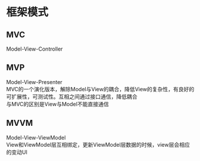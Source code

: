 框架模式
================================
MVC
----------------------------------
Model-View-Controller

MVP
-----------------------------------
Model-View-Presenter       
MVC的一个演化版本，解除Model与View的耦合，降低View的复杂性，有良好的可扩展性，可测试性。互相之间通过接口通信，降低耦合       
与MVC的区别是View与Model不能直接通信

MVVM
-----------------------------------
Model-View-ViewModel      
View和ViewModel层互相绑定，更新ViewModel层数据的时候，view层会相应的变动UI